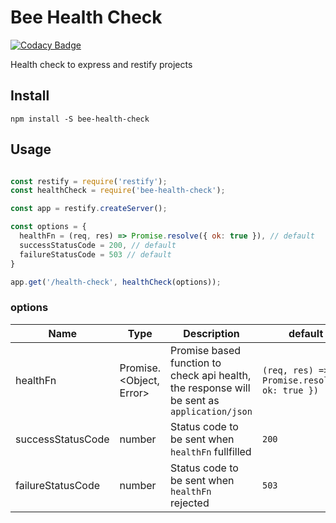 # Bee Health Check

[![Codacy Badge](https://api.codacy.com/project/badge/Grade/6c8707d7c6b7424c82609c937b096446)](https://www.codacy.com/app/mrprompt/bee-health-check?utm_source=github.com&utm_medium=referral&utm_content=BeeTech-global/bee-health-check&utm_campaign=badger)

Health check to express and restify projects

## Install

```
npm install -S bee-health-check
```

## Usage

```js

const restify = require('restify');
const healthCheck = require('bee-health-check');

const app = restify.createServer();

const options = {
  healthFn = (req, res) => Promise.resolve({ ok: true }), // default
  successStatusCode = 200, // default
  failureStatusCode = 503 // default
}

app.get('/health-check', healthCheck(options));

```

### options

| Name  | Type | Description | default |
|-------|------|-------------|---------|
| healthFn | Promise.<Object, Error> | Promise based function to check api health, the response will be sent as `application/json` | `(req, res) => Promise.resolve({ ok: true })` |
| successStatusCode | number | Status code to be sent when `healthFn` fullfilled | `200`
| failureStatusCode | number | Status code to be sent when `healthFn` rejected | `503`
